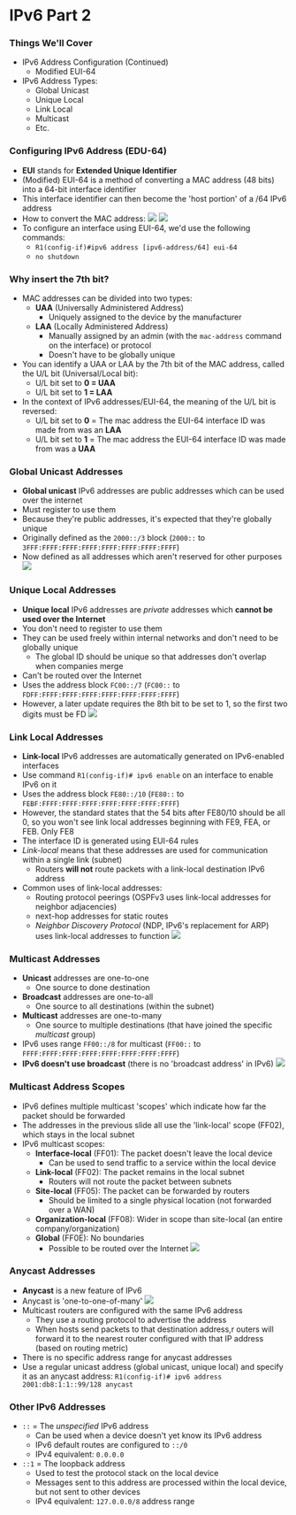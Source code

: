 # IPv6 Part 2
### Things We'll Cover
- IPv6 Address Configuration (Continued)
	- Modified EUI-64
- IPv6 Address Types:
	- Global Unicast
	- Unique Local
	- Link Local
	- Multicast
	- Etc.
### Configuring IPv6 Address (EDU-64)
- **EUI** stands for **Extended Unique Identifier**
- (Modified) EUI-64 is a method of converting a MAC address (48 bits) into a 64-bit interface identifier
- This interface identifier can then become the 'host portion' of a /64 IPv6 address
- How to convert the MAC address:
![](attachments/cba799affd6e239aba7fcfef9274b5bc.png)
![](attachments/faddc075ad845baa98d860b9a9165a8a.png)
- To configure an interface using EUI-64, we'd use the following commands:
	- `R1(config-if)#ipv6 address [ipv6-address/64] eui-64`
	- `no shutdown`
### Why insert the 7th bit?
- MAC addresses can be divided into two types:
	- **UAA** (Universally Administered Address)
		- Uniquely assigned to the device by the manufacturer
	- **LAA** (Locally Administered Address)
		- Manually assigned by an admin (with the `mac-address` command on the interface) or protocol
		- Doesn't have to be globally unique
- You can identify a UAA or LAA by the 7th bit of the MAC address, called the U/L bit (Universal/Local bit):
	- U/L bit set to **0 = UAA**
	- U/L bit set to **1 = LAA**
- In the context of IPv6 addresses/EUI-64, the meaning of the U/L bit is reversed:
	- U/L bit set to **0** = The mac address the EUI-64 interface ID was made from was an **LAA**
	- U/L bit set to **1** = The mac address the EUI-64 interface ID was made from was a **UAA**
### Global Unicast Addresses
- **Global unicast** IPv6 addresses are public addresses which can be used over the internet
- Must register to use them
- Because they're public addresses, it's expected that they're globally unique
- Originally defined as the `2000::/3` block (`2000::` to `3FFF:FFFF:FFFF:FFFF:FFFF:FFFF:FFFF:FFFF`)
- Now defined as all addresses which aren't reserved for other purposes
![](attachments/35ab7b1dd63fdbcdebf09474954a8b22.png)
### Unique Local Addresses
- **Unique local** IPv6 addresses are *private* addresses which **cannot be used over the Internet**
- You don't need to register to use them
- They can be used freely within internal networks and don't need to be globally unique
	- The global ID should be unique so that addresses don't overlap when companies merge
- Can't be routed over the Internet
- Uses the address block `FC00::/7` (`FC00::` to `FDFF:FFFF:FFFF:FFFF:FFFF:FFFF:FFFF:FFFF`)
- However, a later update requires the 8th bit to be set to 1, so the first two digits must be FD
![](attachments/c2d5625ccf1db07a86f59b2815f789f0.png)
### Link Local Addresses
- **Link-local** IPv6 addresses are automatically generated on IPv6-enabled interfaces
- Use command `R1(config-if)# ipv6 enable` on an interface to enable IPv6 on it
- Uses the address block `FE80::/10` (`FE80::` to `FEBF:FFFF:FFFF:FFFF:FFFF:FFFF:FFFF:FFFF`)
- However, the standard states that the 54 bits after FE80/10 should be all 0, so you won't see link local addresses beginning with FE9, FEA, or FEB. Only FE8
- The interface ID is generated using EUI-64 rules
- *Link-local* means that these addresses are used for communication within a single link (subnet)
	- Routers **will not** route packets with a link-local destination IPv6 address
- Common uses of link-local addresses:
	- Routing protocol peerings (OSPFv3 uses link-local addresses for neighbor adjacencies)
	- next-hop addresses for static routes
	- *Neighbor Discovery Protocol* (NDP, IPv6's replacement for ARP) uses link-local addresses to function
![](attachments/8a0706e6413dda822f810e5c98ee0aad.png)
### Multicast Addresses
- **Unicast** addresses are one-to-one
	- One source to done destination
 - **Broadcast** addresses are one-to-all
	- One source to all destinations (within the subnet)
- **Multicast** addresses are one-to-many
	- One source to multiple destinations (that have joined the specific *multicast* group)
- IPv6 uses range `FF00::/8` for multicast (`FF00::` to `FFFF:FFFF:FFFF:FFFF:FFFF:FFFF:FFFF:FFFF`)
- **IPv6 doesn't use broadcast** (there is no 'broadcast address' in IPv6)
![](attachments/8fab0cfda91b30d4b8ace4bf57e2fcab.png)
### Multicast Address Scopes
- IPv6 defines multiple multicast 'scopes' which indicate how far the packet should be forwarded
- The addresses in the previous slide all use the 'link-local' scope (FF02), which stays in the local subnet
- IPv6 multicast scopes:
	- **Interface-local** (FF01): The packet doesn't leave the local device
		- Can be used to send traffic to a service within the local device
	- **Link-local** (FF02): The packet remains in the local subnet
		- Routers will not route the packet between subnets
	- **Site-local** (FF05): The packet can be forwarded by routers
		- Should be limited to a single physical location (not forwarded over a WAN)
	- **Organization-local** (FF08): Wider in scope than site-local (an entire company/organization)
	- **Global** (FF0E): No boundaries
		- Possible to be routed over the Internet
![](attachments/ad17f7f0138c1a644ecd6f621800318d.png)
### Anycast Addresses
- **Anycast** is a new feature of IPv6
- Anycast is 'one-to-one-of-many'
![](attachments/33306fbe27b5a93262d56ca6d6ec920f.png)
- Multicast routers are configured with the same IPv6 address
	- They use a routing protocol to advertise the address
	- When hosts send packets to that destination address,r outers will forward it to the nearest router configured with that IP address (based on routing metric)
- There is no specific address range for anycast addresses
- Use a regular unicast address (global unicast, unique local) and specify it as an anycast address: `R1(config-if)# ipv6 address 2001:db8:1:1::99/128 anycast`
### Other IPv6 Addresses
- `::` = The *unspecified* IPv6 address
	- Can be used when a device doesn't yet know its IPv6 address
	- IPv6 default routes are configured to `::/0`
	- IPv4 equivalent: `0.0.0.0`
- `::1` = The loopback address
	- Used to test the protocol stack on the local device
	- Messages sent to this address are processed within the local device, but not sent to other devices
	- IPv4 equivalent: `127.0.0.0/8` address range